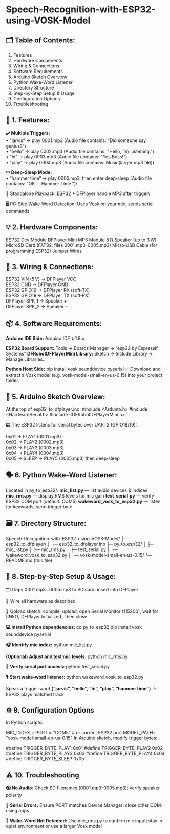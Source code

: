 # Speech-Recognition-with-ESP32-using-VOSK-Model

## 🗂️ Table of Contents:

1. Features
2. Hardware Components
3. Wiring & Connections
4. Software Requirements
5. Arduino Sketch Overview
6. Python Wake-Word Listener
7. Directory Structure
8. Step-by-Step Setup & Usage
9. Configuration Options
10. Troubleshooting


## 🧩 1. Features:

**✔️ Multiple Triggers:**\
• “jarvis” → play 0001.mp3 (Audio file contains: "Did someone say genius?")\
• “hello” → play 0002.mp3 (Audio file contains: "Hello, I'm Listening.")\
• “hi” → play 0003.mp3 (Audio file contains: "Yes Boss!")\
• “play” → play 0004.mp3 (Audio file contains: Music(larger mp3 file))

**💤 Deep‑Sleep Mode:**\
• “hammer time” → play 0005.mp3, then enter deep‑sleep (Audio file contains: "OK.... Hammer Time.")\

🎵 Standalone Playback: ESP32 + DFPlayer handle MP3 after trigger\

🖥️ PC‑Side Wake‑Word Detection: Uses Vosk on your mic, sends serial commands


## 💡 2. Hardware Components:

ESP32 Dev Module
DFPlayer Mini MP3 Module
8 Ω Speaker (up to 3 W)
MicroSD Card (FAT32; files 0001.mp3–0005.mp3)
Micro‑USB Cable (for programming ESP32)
Jumper Wires


## 🔌 3. Wiring & Connections:

ESP32 VIN (5 V)    → DFPlayer VCC  
ESP32 GND          → DFPlayer GND  
ESP32 GPIO19       → DFPlayer RX (soft‑TX)  
ESP32 GPIO18       ← DFPlayer TX (soft‑RX)  
DFPlayer SPK_1     → Speaker +  
DFPlayer SPK_2     → Speaker –


## 📦 4. Software Requirements:

**Arduino IDE Side:**
Arduino IDE ≥ 1.8.x

**ESP32 Board Support:** Tools → Boards Manager → “esp32 by Espressif Systems”
**DFRobotDFPlayerMini Library:** Sketch → Include Library → Manage Libraries...

**Python Host Side:**
pip install vosk sounddevice pyserial
✅ Download and extract a Vosk model (e.g. vosk-model-small-en-us-0.15) into your project folder.


## 🎯 5. Arduino Sketch Overview:

At the top of esp32_to_dfplayer.ino:
#include <Arduino.h>
#include <HardwareSerial.h>
#include <DFRobotDFPlayerMini.h>

📟 The ESP32 listens for serial bytes over UART2 (GPIO18/19):

0x01 → PLAY1 (0001.mp3)  
0x02 → PLAY2 (0002.mp3)  
0x03 → PLAY3 (0003.mp3)  
0x04 → PLAY4 (0004.mp3)  
0x05 → SLEEP → PLAY5 (0005.mp3) then deep‑sleep


## 🗣️ 6. Python Wake‑Word Listener:

Located in py_to_esp32/:
**mic_list.py** — list audio devices & indices
**mic_rms.py** — display RMS levels for mic gain
**test_serial.py** — verify ESP32 COM port (default: COM5)
**wakeword_vosk_to_esp32.py** — listen for keywords, send trigger byte


## 🗃️ 7. Directory Structure:

Speech-Recognition-with-ESP32-using-VOSK-Model/
├─ esp32_to_dfplayer/
│   └─ esp32_to_dfplayer.ino
├─ py_to_esp32/
│   ├─ mic_list.py
│   ├─ mic_rms.py
│   ├─ test_serial.py
│   ├─ wakeword_vosk_to_esp32.py
│   └─ vosk-model-small-en-us-0.15/
└─ README.md (this file)


## 🚀 8. Step‑by‑Step Setup & Usage:

🗂️ Copy 0001.mp3...0005.mp3 to SD card; insert into DFPlayer

🔌 Wire all hardware as described

📲 Upload sketch: compile, upload, open Serial Monitor (115200), wait for [INFO] DFPlayer Initialized., then close

**💻 Install Python dependencies:**
cd py_to_esp32
pip install vosk sounddevice pyserial

**🎧 Identify mic index:**
python mic_list.py

**(Optional) Adjust and test mic levels:**
python mic_rms.py

**🔎 Verify serial port access:**
python test_serial.py

**🎙️ Start wake‑word listener:**
python wakeword_vosk_to_esp32.py

Speak a trigger word **(“jarvis”, “hello”, “hi”, “play”, “hammer time”)** → ESP32 plays matched track


## ⚙️ 9. Configuration Options

In Python scripts:

MIC_INDEX = <your mic index>
PORT      = "COM5"                # or correct ESP32 port
MODEL_PATH= "vosk-model-small-en-us-0.15"
In Arduino sketch, modify trigger bytes:

#define TRIGGER_BYTE_PLAY1   0x01
#define TRIGGER_BYTE_PLAY2   0x02
#define TRIGGER_BYTE_PLAY3   0x03
#define TRIGGER_BYTE_PLAY4   0x04
#define TRIGGER_BYTE_SLEEP   0x05


## ⚠️ 10. Troubleshooting

**🔇 No Audio:** Check SD filenames (0001.mp3–0005.mp3); verify speaker polarity

**🔌 Serial Errors:** Ensure PORT matches Device Manager; close other COM-using apps

**🛑 Wake-Word Not Detected:** Use mic_rms.py to confirm mic input; stay in quiet environment or use a larger Vosk model

